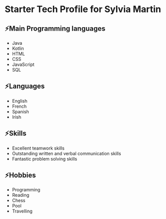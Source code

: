 # Starter Tech Profile for Sylvia Martin

## ⚡Main Programming languages 
- Java
- Kotlin
- HTML
- CSS
- JavaScript
- SQL

## ⚡Languages
- English
- French
- Spanish
- Irish

## ⚡Skills
- Excellent teamwork skills
- Outstanding written and verbal communication skills
- Fantastic problem solving skills

## ⚡Hobbies
- Programming
- Reading
- Chess
- Pool
- Travelling





